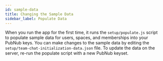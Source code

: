 ```yaml
---
id: sample-data
title: Changing the Sample Data
sidebar_label: Populate Data
---
```


When you run the app for the first time, it runs the `setup/populate.js` script to populate sample data for users, spaces, and memberships into your PubNub keys. 
You can make changes to the sample data by editing the `setup/team-chat-initialization-data.json` file.
To update the data on the server, re-run the populate script with a new PubNub keyset.
